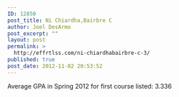 ```yaml
---
ID: 12850
post_title: Ni Chiardha,Bairbre C
author: Joel DesArmo
post_excerpt: ""
layout: post
permalink: >
  http://effrtlss.com/ni-chiardhabairbre-c-3/
published: true
post_date: 2012-11-02 20:53:52
---
```

<p>Average GPA in Spring 2012 for first course listed: 3.336</p>